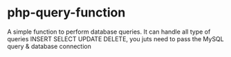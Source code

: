 # php-query-function
A simple function to perform database queries. It can handle all type of queries INSERT SELECT UPDATE DELETE, you  juts need to pass the MySQL query &amp; database connection
